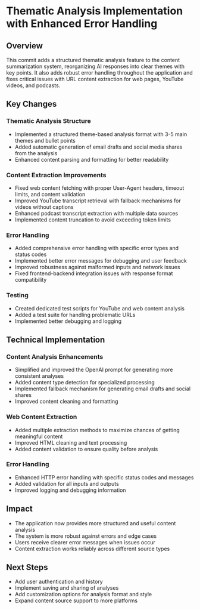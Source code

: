 # Thematic Analysis Implementation with Enhanced Error Handling

## Overview
This commit adds a structured thematic analysis feature to the content summarization system, reorganizing AI responses into clear themes with key points. It also adds robust error handling throughout the application and fixes critical issues with URL content extraction for web pages, YouTube videos, and podcasts.

## Key Changes

### Thematic Analysis Structure
- Implemented a structured theme-based analysis format with 3-5 main themes and bullet points
- Added automatic generation of email drafts and social media shares from the analysis
- Enhanced content parsing and formatting for better readability

### Content Extraction Improvements
- Fixed web content fetching with proper User-Agent headers, timeout limits, and content validation
- Improved YouTube transcript retrieval with fallback mechanisms for videos without captions
- Enhanced podcast transcript extraction with multiple data sources
- Implemented content truncation to avoid exceeding token limits

### Error Handling
- Added comprehensive error handling with specific error types and status codes
- Implemented better error messages for debugging and user feedback
- Improved robustness against malformed inputs and network issues
- Fixed frontend-backend integration issues with response format compatibility

### Testing
- Created dedicated test scripts for YouTube and web content analysis
- Added a test suite for handling problematic URLs
- Implemented better debugging and logging

## Technical Implementation

### Content Analysis Enhancements
- Simplified and improved the OpenAI prompt for generating more consistent analyses
- Added content type detection for specialized processing
- Implemented fallback mechanism for generating email drafts and social shares
- Improved content cleaning and formatting

### Web Content Extraction
- Added multiple extraction methods to maximize chances of getting meaningful content
- Improved HTML cleaning and text processing
- Added content validation to ensure quality before analysis

### Error Handling
- Enhanced HTTP error handling with specific status codes and messages
- Added validation for all inputs and outputs
- Improved logging and debugging information

## Impact
- The application now provides more structured and useful content analysis
- The system is more robust against errors and edge cases
- Users receive clearer error messages when issues occur
- Content extraction works reliably across different source types

## Next Steps
- Add user authentication and history
- Implement saving and sharing of analyses
- Add customization options for analysis format and style
- Expand content source support to more platforms 